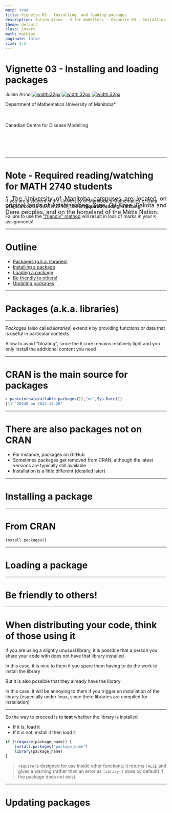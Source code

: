 ```yaml
---
marp: true
title: Vignette 03 - Installing  and loading packages
description: Julien Arino - R for modellers - Vignette 03 - Installing and loading packages.
theme: default
class: invert
math: mathjax
paginate: false
size: 4:3
---
```


<style>
  .theorem {
    text-align:justify;
    background-color:#16a085;
    border-radius:20px;
    padding:10px 20px 10px 20px;
    box-shadow: 0px 1px 5px #999;  margin-bottom: 10px;
  }
  .definition {
    text-align:justify;
    background-color:#ededde;
    border-radius:20px;
    padding:10px 20px 10px 20px;
    box-shadow: 0px 1px 5px #999;
    margin-bottom: 10px;
  }
  img[alt~="center"] {
    display: block;
    margin: 0 auto;
  }
</style>

<!-- backgroundColor: black -->
<!-- _backgroundImage: "linear-gradient(to top, #85110d, 1%, black)" -->
# Vignette 03 - Installing and loading packages

Julien Arino [![width:32px](https://raw.githubusercontent.com/julien-arino/presentations/main/FIGS/icons/email-round.png)](mailto:Julien.Arino@umanitoba.ca) [![width:32px](https://raw.githubusercontent.com/julien-arino/presentations/main/FIGS/icons/world-wide-web.png)](https://julien-arino.github.io/) [![width:32px](https://raw.githubusercontent.com/julien-arino/presentations/main/FIGS/icons/github-icon.png)](https://github.com/julien-arino)

Department of Mathematics
University of Manitoba*

<div style = "font-size:18px; margin-top:-10px; padding-bottom:30px;"></div>

Canadian Centre for Disease Modelling

<div style = "text-align: justify; position: relative; bottom: -5%; font-size:18px;">
* The University of Manitoba campuses are located on original lands of Anishinaabeg, Cree, Oji-Cree, Dakota and Dene peoples, and on the homeland of the Métis Nation.</div>

---

# <!--fit-->Note - Required reading/watching for MATH 2740 students

If you are a student in the University of Manitoba's Mathematics of Data Science course (MATH 2740), this is **required** reading/watching

Failure to use the ["friendly" method](#sec:friendly) will result in loss of marks in your `R` assignments!

---

<!-- _backgroundImage: "radial-gradient(red,30%,black)" -->
# Outline

- [Packages (a.k.a. libraries)](#sec:packages)
- [Installing a package](#sec:installing)
- [Loading a package](#sec:loading)
- [Be friendly to others!](#sec:friendly)
- [Updating packages](#sec:updating)

---

<!-- _backgroundImage: "linear-gradient(to bottom, red, black)" -->
<a id="sec:packages"></a>
# <!--fit-->Packages (a.k.a. libraries)

---

*Packages* (also called *libraries*) extend `R` by providing functions or data that is useful in particular contexts

Allow to avoid "bloating", since the `R` core remains relatively light and you only install the additional content you need

---

# CRAN is the main source for packages

```R
> paste(nrow(available.packages()),"on",Sys.Date())
[1] "20240 on 2023-12-26"
```

---

# There are also packages not on CRAN

- For instance, packages on GitHub
- Sometimes packages get removed from CRAN, although the latest versions are typically still available
- Installation is a little different (detailed later)

---

<!-- _backgroundImage: "linear-gradient(to bottom, red, black)" -->
<a id="sec:installing"></a>
# <!--fit-->Installing a package

---

# From CRAN

`install.packages()`

---

<!-- _backgroundImage: "linear-gradient(to bottom, red, black)" -->
<a id="sec:loading"></a>
# <!--fit-->Loading a package

---

<!-- _backgroundImage: "linear-gradient(to bottom, red, black)" -->
<a id="sec:friendly"></a>
# <!--fit-->Be friendly to others!

---

# <!--fit-->When distributing your code, think of those using it

If you are using a slightly unusual library, it is possible that a person you share your code with does not have that library installed

In this case, it is nice to them if you spare them having to do the work to install the library

But it is also possible that they already have the library

In this case, it will be annoying to them if you trigger an installation of the library (especially under linux, since there libraries are compiled for installation)

---

So the way to proceed is to **test** whether the library is installed

- If it is, load it
- If it is not, install it then load it

```R
if (!require(package_name)) {
    install.packages("package_name")
    library(package_name)
}
```
> `require` is designed for use inside other functions; it returns `FALSE` and gives a warning (rather than an error as `library()` does by default) if the package does not exist.

---

<!-- _backgroundImage: "linear-gradient(to bottom, red, black)" -->
<a id="sec:updating"></a>
# <!--fit-->Updating packages

